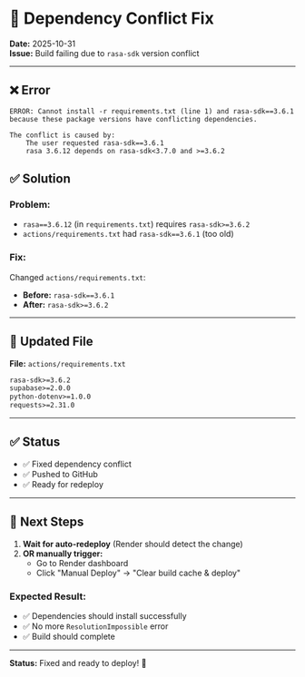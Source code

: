 # 🔧 Dependency Conflict Fix

**Date:** 2025-10-31  
**Issue:** Build failing due to `rasa-sdk` version conflict

---

## ❌ Error

```
ERROR: Cannot install -r requirements.txt (line 1) and rasa-sdk==3.6.1 because these package versions have conflicting dependencies.

The conflict is caused by:
    The user requested rasa-sdk==3.6.1
    rasa 3.6.12 depends on rasa-sdk<3.7.0 and >=3.6.2
```

## ✅ Solution

### Problem:
- `rasa==3.6.12` (in `requirements.txt`) requires `rasa-sdk>=3.6.2`
- `actions/requirements.txt` had `rasa-sdk==3.6.1` (too old)

### Fix:
Changed `actions/requirements.txt`:
- **Before:** `rasa-sdk==3.6.1`
- **After:** `rasa-sdk>=3.6.2`

---

## 📝 Updated File

**File:** `actions/requirements.txt`

```txt
rasa-sdk>=3.6.2
supabase>=2.0.0
python-dotenv>=1.0.0
requests>=2.31.0
```

---

## ✅ Status

- ✅ Fixed dependency conflict
- ✅ Pushed to GitHub
- ✅ Ready for redeploy

---

## 🚀 Next Steps

1. **Wait for auto-redeploy** (Render should detect the change)
2. **OR manually trigger:**
   - Go to Render dashboard
   - Click "Manual Deploy" → "Clear build cache & deploy"

### Expected Result:
- ✅ Dependencies should install successfully
- ✅ No more `ResolutionImpossible` error
- ✅ Build should complete

---

**Status:** Fixed and ready to deploy! 🎉

